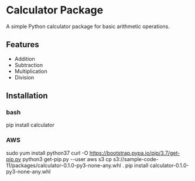 # Calculator Package

A simple Python calculator package for basic arithmetic operations.

## Features
- Addition
- Subtraction
- Multiplication
- Division

## Installation

### bash
pip install calculator

### AWS
sudo yum install python37
curl -O https://bootstrap.pypa.io/pip/3.7/get-pip.py
python3 get-pip.py --user
aws s3 cp s3://sample-code-11/packages/calculator-0.1.0-py3-none-any.whl .
pip install calculator-0.1.0-py3-none-any.whl